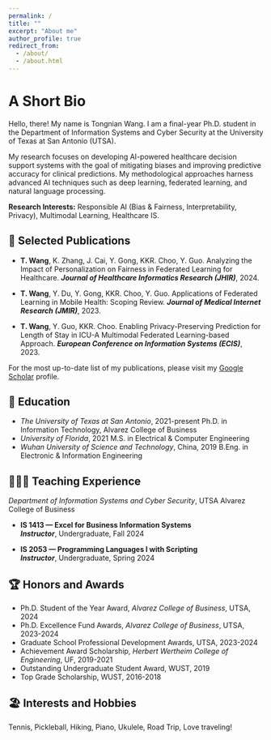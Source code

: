 ```yaml
---
permalink: /
title: ""
excerpt: "About me"
author_profile: true
redirect_from: 
  - /about/
  - /about.html
---
```

A Short Bio
====
Hello, there! My name is Tongnian Wang. I am a final-year Ph.D. student in the Department of Information Systems and Cyber Security at the University of Texas at San Antonio (UTSA). 

My research focuses on developing AI-powered healthcare decision support systems with the goal of mitigating biases and improving predictive accuracy for clinical predictions. My methodological approaches harness advanced AI techniques such as deep learning, federated learning, and natural language processing. 

**Research Interests:** Responsible AI (Bias & Fairness, Interpretability, Privacy), Multimodal Learning, Healthcare IS.

📝 Selected Publications
------
- **T. Wang**, K. Zhang, J. Cai, Y. Gong, KKR. Choo, Y. Guo.
    Analyzing the Impact of Personalization on Fairness in Federated Learning for Healthcare. ***Journal of Healthcare Informatics Research (JHIR)***, 2024. 

- **T. Wang**, Y. Du, Y. Gong, KKR. Choo, Y. Guo.
    Applications of Federated Learning in Mobile Health: Scoping Review. ***Journal of Medical Internet Research (JMIR)***, 2023.

- **T. Wang**, Y. Guo, KKR. Choo. 
    Enabling Privacy-Preserving Prediction for Length of Stay in ICU-A Multimodal Federated Learning-based Approach. ***European Conference on Information Systems (ECIS)***, 2023.

For the most up-to-date list of my publications, please visit my [Google Scholar](https://scholar.google.com/citations?user=lU1FVqQAAAAJ&hl=en) profile.

📖 Education
------

- *The University of Texas at San Antonio*, 2021-present
     Ph.D. in Information Technology, Alvarez College of Business
- *University of Florida*, 2021
     M.S. in Electrical & Computer Engineering
- *Wuhan University of Science and Technology*, China, 2019
     B.Eng. in Electronic & Information Engineering

<!-- You can find my CV [here](http://tongnianw.github.io/files/CV_TW_utsa.pdf). -->

👩🏻‍🏫 Teaching Experience
------

*Department of Information Systems and Cyber Security*, UTSA Alvarez College of Business

- **IS 1413 — Excel for Business Information Systems**  
     ***Instructor***, Undergraduate, Fall 2024  

- **IS 2053 — Programming Languages I with Scripting**  
     ***Instructor***, Undergraduate, Spring 2024  

🏆 Honors and Awards
------

- Ph.D. Student of the Year Award, *Alvarez College of Business*, UTSA, 2024
- Ph.D. Excellence Fund Awards, *Alvarez College of Business*, UTSA, 2023-2024
- Graduate School Professional Development Awards, UTSA, 2023-2024
- Achievement Award Scholarship, *Herbert Wertheim College of Engineering*, UF, 2019-2021
- Outstanding Undergraduate Student Award, WUST, 2019
- Top Grade Scholarship, WUST, 2016-2018

🏖️ Interests and Hobbies
------

Tennis, Pickleball, Hiking, Piano, Ukulele, Road Trip, Love traveling!